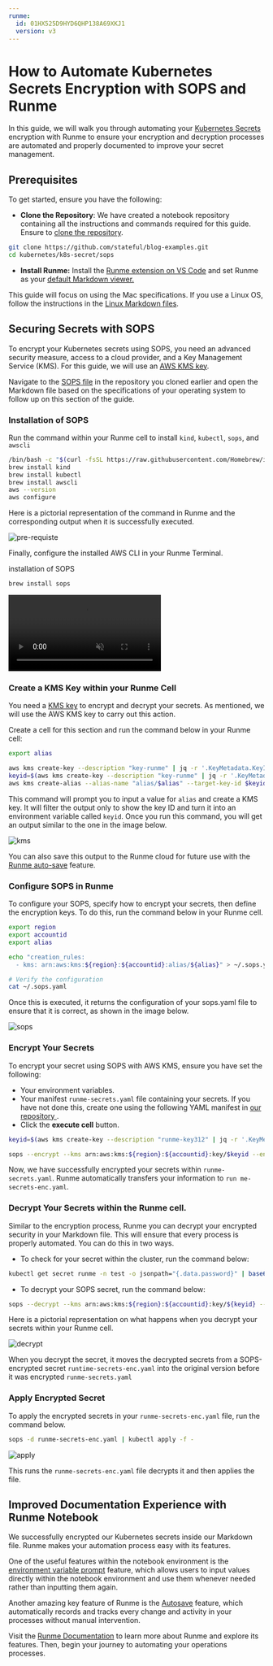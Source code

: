 ```yaml
---
runme:
  id: 01HX525D9HYD6QHP138A69XKJ1
  version: v3
---
```


# How to Automate Kubernetes Secrets Encryption with SOPS and Runme

In this guide, we will walk you through automating your [Kubernetes Secrets](https://kubernetes.io/docs/concepts/configuration/secret/) encryption with Runme to ensure your encryption and decryption processes are automated and properly documented to improve your secret management.

## **Prerequisites**[](https://docs-runme-55rq3q1vz-stateful.vercel.app/guide/k8s-secret#prerequisites)

To get started, ensure you have the following:

- **Clone the Repository**: We have created a notebook repository containing all the instructions and commands required for this guide. Ensure to [clone the repository](https://github.com/stateful/blog-examples/tree/main/kubernetes/k8s-secret).

```sh {"id":"01HYB8PHFXW143RJBD4D54M13J"}
git clone https://github.com/stateful/blog-examples.git
cd kubernetes/k8s-secret/sops
```

- **Install Runme:** Install the [Runme extension on VS Code](https://marketplace.visualstudio.com/items?itemName=stateful.runme) and set Runme as your [default Markdown viewer.](https://docs.runme.dev/installation/installrunme#how-to-set-vs-code-as-your-default-markdown-viewer)

This guide will focus on using the Mac specifications. If you use a Linux OS, follow the instructions in the [Linux Markdown files](https://github.com/stateful/blog-examples/blob/main/kubernetes/k8s-secret/sops/sops-linux.md).

## **Securing Secrets with SOPS**[](https://docs-runme-55rq3q1vz-stateful.vercel.app/guide/k8s-secret#securing-secrets-with-sops)

To encrypt your Kubernetes secrets using SOPS, you need an advanced security measure, access to a cloud provider, and a Key Management Service (KMS). For this guide, we will use an [AWS KMS key](https://docs.aws.amazon.com/kms/latest/developerguide/concepts.html#kms_keys).

Navigate to the [SOPS file](https://github.com/stateful/blog-examples/tree/main/kubernetes/k8s-secret/sops) in the repository you cloned earlier and open the Markdown file based on the specifications of your operating system to follow up on this section of the guide.

### **Installation of SOPS**[](https://docs-runme-55rq3q1vz-stateful.vercel.app/guide/k8s-secret#installation-of-sops)

Run the command within your Runme cell to install `kind`, `kubectl`, `sops`, and `awscli`

```sh {"id":"01HYB8WW0CTPYGZQF5M3AJ9DZV"}
/bin/bash -c "$(curl -fsSL https://raw.githubusercontent.com/Homebrew/install/HEAD/install.sh)"
brew install kind
brew install kubectl
brew install awscli
aws --version
aws configure
```

Here is a pictorial representation of the command in Runme and the corresponding output when it is successfully executed.

![pre-requiste](../../static/img/guide-page/prerequiste-sops.png)

Finally, configure the installed AWS CLI in your Runme Terminal.

installation of SOPS

```sh {"id":"01HYB8ZHQ50C7XCAQHZBTDGQW2"}
brew install sops
```

<video autoPlay loop muted playsInline controls>
  <source src="/videos/runme-sops.mp4" type="video/mp4" />
  <source src="/videos/runme-sops.webm" type="video/webm" />
</video>

### **Create a KMS Key within your Runme Cell**[](https://docs-runme-55rq3q1vz-stateful.vercel.app/guide/k8s-secret#create-a-kms-key)

You need a [KMS key](https://docs.aws.amazon.com/kms/latest/developerguide/overview.html) to encrypt and decrypt your secrets. As mentioned, we will use the AWS KMS key to carry out this action.

Create a cell for this section and run the command below in your Runme cell:

```sh {"id":"01HYB94C7Z7PSNSQDSNCQF3JZ1"}
export alias

aws kms create-key --description "key-runme" | jq -r '.KeyMetadata.KeyId'
keyid=$(aws kms create-key --description "key-runme" | jq -r '.KeyMetadata.KeyId')
aws kms create-alias --alias-name "alias/$alias" --target-key-id $keyid

```

This command will prompt you to input a value for `alias` and create a KMS key. It will filter the output only to show the key ID and turn it into an environment variable called `keyid`. Once you run this command, you will get an output similar to the one in the image below.

![kms](../../static/img/guide-page/kms-key-runme.png)

You can also save this output to the Runme cloud for future use with the [Runme auto-save](https://docs.runme.dev/configuration/auto-save) feature.

### **Configure SOPS in Runme** [](https://docs-runme-55rq3q1vz-stateful.vercel.app/guide/k8s-secret#configure-sops)

To configure your SOPS, specify how to encrypt your secrets, then define the encryption keys. To do this, run the command below in your Runme cell.

```sh {"id":"01HYB966JRP1S03E8RZBVDGRVB"}
export region
export accountid
export alias

echo "creation_rules:
  - kms: arn:aws:kms:${region}:${accountid}:alias/${alias}" > ~/.sops.yaml

# Verify the configuration
cat ~/.sops.yaml
```

Once this is executed, it returns the configuration of your sops.yaml file to ensure that it is correct, as shown in the image below.

![sops](../../static/img/guide-page/configure-sops-runme.png)

### **Encrypt Your Secrets**[](https://docs-runme-55rq3q1vz-stateful.vercel.app/guide/k8s-secret#encrypt-your-secrets)

To encrypt your secret using SOPS with AWS KMS, ensure you have set the following:

- Your environment variables.
- Your manifest `runme-secrets.yaml` file containing your secrets. If you have not done this, create one using the following YAML manifest in [our repository ](https://github.com/stateful/blog-examples/blob/main/kubernetes/k8s-secret/sops/runme-secrets.yaml).
- Click the **execute cell** button.

```sh {"id":"01HYB97H8JC4MJNTW68Z9TYWHA"}
keyid=$(aws kms create-key --description "runme-key312" | jq -r '.KeyMetadata.KeyId')

sops --encrypt --kms arn:aws:kms:${region}:${accountid}:key/$keyid --encryption-context Role:runme-test --encrypted-regex password runme-secrets.yaml > runme-secrets-enc.yaml
```

Now, we have successfully encrypted your secrets within `runme-secrets.yaml`. Runme automatically transfers your information to `run me-secrets-enc.yaml`.

### **Decrypt Your Secrets within the Runme cell.**[](https://docs-runme-55rq3q1vz-stateful.vercel.app/guide/k8s-secret#decrypt-your-secrets)

Similar to the encryption process, Runme you can decrypt your encrypted security in your Markdown file. This will ensure that every process is properly automated. You can do this in two ways.

- To check for your secret within the cluster, run the command below:

```sh {"id":"01HYB9A1R7T6JZSMTHMB3914AA"}
kubectl get secret runme -n test -o jsonpath="{.data.password}" | base64 --decode
```

- To decrypt your SOPS secret, run the command below:

```sh {"id":"01HYB8K0MS4B3PMA8ZSZSA3MJ0"}
sops --decrypt --kms arn:aws:kms:${region}:${accountid}:key/${keyid} --encryption-context Role:runme-test --encrypted-regex password runme-secrets-enc.yaml > runme-secrets.yaml
```

Here is a pictorial representation on what happens when you decrypt your secrets within your Runme cell.

![decrypt](../../static/img/guide-page/runme-decrypts.png)

When you decrypt the secret, it moves the decrypted secrets from a SOPS-encrypted secret `runtime-secrets-enc.yaml` into the original version before it was encrypted `runme-secrets.yaml`

### **Apply Encrypted Secret**[](https://docs-runme-55rq3q1vz-stateful.vercel.app/guide/k8s-secret#apply-encrypted-secret)

To apply the encrypted secrets in your `runme-secrets-enc.yaml` file, run the command below.

```sh {"id":"01HYB8K0MTHK21S2GDK42MH3EQ"}
sops -d runme-secrets-enc.yaml | kubectl apply -f -
```

![apply](../../static/img/guide-page/secrets-apply-runme.png)

This runs the `runme-secrets-enc.yaml` file decrypts it and then applies the file.

## **Improved Documentation Experience with Runme Notebook**[](https://docs-runme-55rq3q1vz-stateful.vercel.app/guide/k8s-secret#improve-documentation-experience-with-runme-notebook)

We successfully encrypted our Kubernetes secrets inside our Markdown file. Runme makes your automation process easy with its features.

One of the useful features within the notebook environment is the [environment variable prompt](https://docs-runme-ckcd767be-stateful.vercel.app/getting-started/features#environment-variable-prompts) feature, which allows users to input values directly within the notebook environment and use them whenever needed rather than inputting them again.

Another amazing key feature of Runme is the [Autosave](https://docs.runme.dev/configuration/auto-save) feature, which automatically records and tracks every change and activity in your processes without manual intervention.

Visit the [Runme Documentation](https://docs.runme.dev/) to learn more about Runme and explore its features. Then, begin your journey to automating your operations processes.
